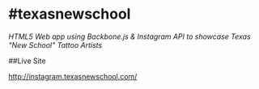 # #texasnewschool
*HTML5 Web app using Backbone.js & Instagram API to showcase Texas "New School" Tattoo Artists*

##Live Site

http://instagram.texasnewschool.com/
